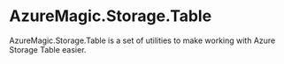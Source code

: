 # AzureMagic.Storage.Table

AzureMagic.Storage.Table is a set of utilities to make working with Azure Storage Table easier.
